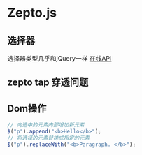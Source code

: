 # Zepto.js
## 选择器
选择器类型几乎和jQuery一样
[在线API](http://www.css88.com/doc/zeptojs_api/#core)

## zepto tap 穿透问题

## Dom操作
```javascript
// 向选中的元素内部增加新元素
$("p").append("<b>Hello</b>");
// 将选择的元素替换成指定的元素
$("p").replaceWith("<b>Paragraph. </b>");
```
